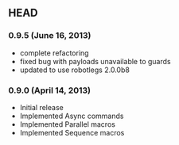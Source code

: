 ## HEAD

### 0.9.5 (June 16, 2013)

* complete refactoring
* fixed bug with payloads unavailable to guards
* updated to use robotlegs 2.0.0b8

### 0.9.0 (April 14, 2013)

* Initial release
* Implemented Async commands
* Implemented Parallel macros
* Implemented Sequence macros
